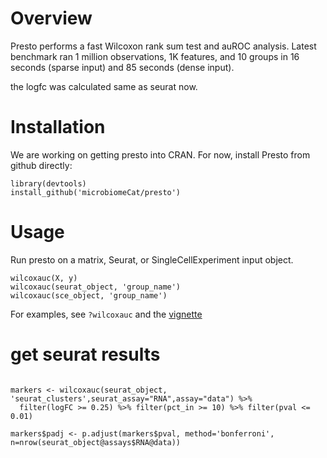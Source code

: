 # Overview

Presto performs a fast Wilcoxon rank sum test and auROC analysis. Latest benchmark ran 1 million observations, 1K features, and 10 groups in 16 seconds (sparse input) and 85 seconds (dense input). 

the logfc was calculated same as seurat now. 


# Installation

We are working on getting presto into CRAN. For now, install Presto from github directly:

```{r}
library(devtools)
install_github('microbiomeCat/presto')
```

# Usage

Run presto on a matrix, Seurat, or SingleCellExperiment input object. 

```
wilcoxauc(X, y)
wilcoxauc(seurat_object, 'group_name')
wilcoxauc(sce_object, 'group_name')
```

For examples, see `?wilcoxauc` and the [vignette](http://htmlpreview.github.io/?https://github.com/immunogenomics/presto/blob/master/docs/getting-started.html)

# get seurat results

```

markers <- wilcoxauc(seurat_object, 'seurat_clusters',seurat_assay="RNA",assay="data") %>% 
  filter(logFC >= 0.25) %>% filter(pct_in >= 10) %>% filter(pval <= 0.01)  

markers$padj <- p.adjust(markers$pval, method='bonferroni', n=nrow(seurat_object@assays$RNA@data))

```
